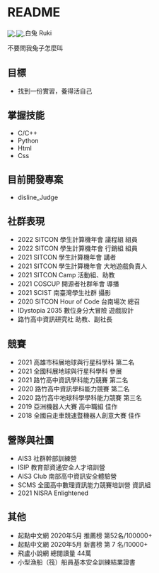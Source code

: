 # README

<a href="https://github.com/Rukiren/github-readme-stats">
  <img align="center" src="https://github-readme-stats.vercel.app/api?username=Rukiren&layout=compact&theme=vue-dark" />
</a>
<a href="https://github.com/Rukiren/convoychat">
  <img align="center" src="https://github-readme-stats.vercel.app/api/top-langs/?username=Rukiren&langs_count=3&theme=vue-dark" />
</a>
白兔  Ruki

不要問我兔子怎麼叫   

## 目標
- 找到一份實習，養得活自己

## 掌握技能
- C/C++
- Python
- Html
- Css

## 目前開發專案
- disline_Judge

## 社群表現
- 2022 SITCON 學生計算機年會 議程組 組員
- 2022 SITCON 學生計算機年會 行銷組 組員
- 2021 SITCON 學生計算機年會 講者
- 2021 SITCON 學生計算機年會 大地遊戲負責人
- 2021 SITCON Camp 活動組、助教
- 2021 COSCUP 開源者社群年會  導播
- 2021 SCIST  南臺灣學生社群  攝影
- 2020 SITCON Hour of Code 台南場次 總召
- IDystopia 2035 數位身分大冒險 遊戲設計
- 路竹高中資訊研究社 助教、副社長

## 競賽
- 2021 高雄市科展地球與行星科學科 第二名
- 2021 全國科展地球與行星科學科 參展
- 2021 路竹高中資訊學科能力競賽 第二名
- 2020 路竹高中資訊學科能力競賽 第二名
- 2020 路竹高中地球科學學科能力競賽 第三名
- 2019 亞洲機器人大賽 高中職組 佳作
- 2018 全國自走車競速暨機器人創意大賽 佳作

## 營隊與社團
- AIS3 社群幹部訓練營
- ISIP 教育部資通安全人才培訓營
- AIS3 Club 南部高中資訊安全體驗營
- SCMS 全國高中數理資訊能力競賽培訓營 資訊組
- 2021 NISRA Enlightened

## 其他
- 起點中文網 2020年5月 推薦榜 第52名/100000+
- 起點中文網 2020年5月 新書榜 第 7 名/10000+
- 飛盧小說網 總閱讀量 44萬
- 小型漁船（筏）船員基本安全訓練結業證書
